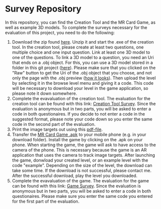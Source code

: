 # Survey Repository
In this repository, you can find the Creation Tool and the MR Card Game, as well as example 3D models.
To complete the surveys necessary for the evaluation of this project, you need to do the following:

1. Download the zip found [here](https://github.com/AnPerret/ExampleModelObjects/tree/main/Question%20Creator). Unzip it and start the .exe of the creation tool. In the creation tool, please create at least two questions, one multiple choice and one input question. Link at least one 3D model to one of the questions. To link a 3D model to a question, you need an Uri that ends on a .obj object. For this, you can use a 3D model stored in a folder in this git project ([here](https://github.com/AnPerret/ExampleModelObjects/tree/main/Example%20Models)). Please make sure that you clicked on the "Raw" button to get the Uri of the .obj object that you choose, and not only the page with the .obj preview ([how it looks](https://raw.githubusercontent.com/AnPerret/ExampleModelObjects/main/Example%20Models/Cube.obj)). Then upload the level by selecting it in the browse level menu and giving it a code. This code will be necessary to download your level in the game application, so please note it down somewhere.
2. Complete the evavaluation of the creation tool. The evaluation for the creation tool can be found with this link: [Creation Tool Survey](https://mr-card-game.limesurvey.net/719814?newtest=Y&lang=en). Since the evaluation is anonymous but in two parts, you will be asked to enter a code in both questionaires. If you decide to not enter a code in the suggested format, please note your code down so you enter the same code in the second part of the evaluation.
3. Print the image targets out using this [pdf-file](https://github.com/AnPerret/ExampleModelObjects/tree/main/Image%20Targets).
4. Transfer the [MR Card Game .apk](https://github.com/AnPerret/ExampleModelObjects/tree/main/MR%20Card%20Game) to your mobile phone (e.g. in your download folder). Install the game by clicking on the .apk on your phone. When starting the game, the game will ask to have access to the camera of the phone. This is necessary because the game is an AR application that uses the camera to track image targets. After launching the game, donwload your created level, or an example level with the code "example". Depending on the size of the level, the download can take some time. If the download is not successful, please contact me. After the successful download, play the level you downloaded.
5. Complete the evavaluation of the game. The evaluation for the game can be found with this link: [Game Survey](https://mr-card-game.limesurvey.net/914298?newtest=Y&lang=en). Since the evaluation is anonymous but in two parts, you will be asked to enter a code in both questionaires. Please make sure you enter the same code you entered for the first part of the evaluation.
